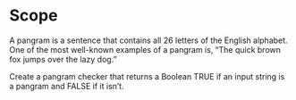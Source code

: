 # Scope

A pangram is a sentence that contains all 26 letters of the English alphabet. One of the most well-known examples of a pangram is, 
“The quick brown fox jumps over the lazy dog.” <br/>

Create a pangram checker that returns a Boolean TRUE if an input string is a pangram 
and FALSE if it isn’t.<br/>
